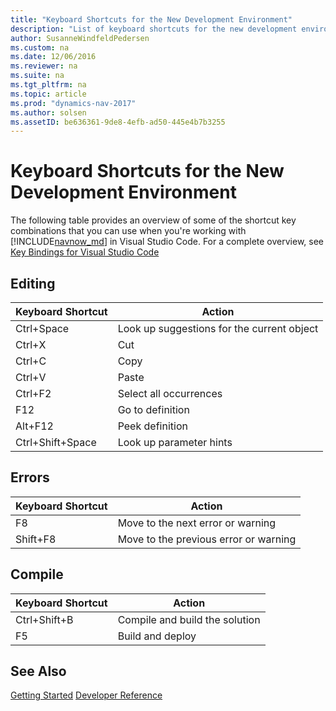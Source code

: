 ```yaml
---
title: "Keyboard Shortcuts for the New Development Environment"
description: "List of keyboard shortcuts for the new development environment."
author: SusanneWindfeldPedersen
ms.custom: na
ms.date: 12/06/2016
ms.reviewer: na
ms.suite: na
ms.tgt_pltfrm: na
ms.topic: article
ms.prod: "dynamics-nav-2017"
ms.author: solsen
ms.assetID: be636361-9de8-4efb-ad50-445e4b7b3255
---
```


# Keyboard Shortcuts for the New Development Environment
The following table provides an overview of some of the shortcut key combinations that you can use when you're working with [!INCLUDE[navnow_md](includes/navnow_md.md)] in Visual Studio Code. For a complete overview, see [Key Bindings for Visual Studio Code](https://code.visualstudio.com/docs/customization/keybindings)

## Editing
|Keyboard Shortcut| Action|
|----|----|
|Ctrl+Space|Look up suggestions for the current object|
|Ctrl+X|Cut|
|Ctrl+C|Copy|
|Ctrl+V|Paste|
|Ctrl+F2|Select all occurrences|
|F12|Go to definition|
|Alt+F12|Peek definition|
|Ctrl+Shift+Space|Look up parameter hints|

## Errors
|Keyboard Shortcut| Action|
|----|----|
|F8|Move to the next error or warning|
|Shift+F8|Move to the previous error or warning|

## Compile
|Keyboard Shortcut| Action|
|----|----|
|Ctrl+Shift+B|Compile and build the solution|
|F5|Build and deploy|

## See Also
[Getting Started](newdev-get-started.md)
[Developer Reference](newdev-reference-overview.md)



